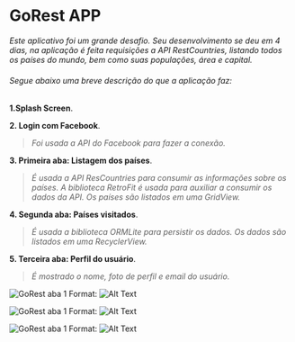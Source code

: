 # GoRest APP

*Este aplicativo foi um grande desafio. Seu desenvolvimento se deu em 4 dias, na aplicação é feita requisições a API RestCountries, listando todos os países do mundo, bem como suas populações, área e capital.*

###### Segue abaixo uma breve descrição do que a aplicação faz:

**1.Splash Screen**.

**2. Login com Facebook**.
>*Foi usada a API do Facebook para fazer a conexão.*

**3. Primeira aba: Listagem dos países**.
>*É usada a API ResCountries para consumir as informações sobre os países. A biblioteca RetroFit é usada para auxiliar a consumir os dados da API. Os países são listados em uma GridView.*

**4. Segunda aba: Países visitados**.
>*É usada a biblioteca ORMLite para persistir os dados. Os dados são listados em uma RecyclerView.*

**5. Terceira aba: Perfil do usuário**. 
>*É mostrado o nome, foto de perfil e email do usuário.*

![GoRest aba 1](https://github.com/GustavoBarbosaB/GoRest-App/tree/master/images/home.png)
Format: ![Alt Text](url)

![GoRest aba 1](https://github.com/GustavoBarbosaB/GoRest-App/tree/master/images/visited.png)
Format: ![Alt Text](url)

![GoRest aba 1](https://github.com/GustavoBarbosaB/GoRest-App/tree/master/images/myrest.png)
Format: ![Alt Text](url)
